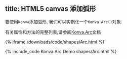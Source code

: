 title: HTML5 canvas 添加弧形
---

要使用`Konva`添加弧形, 我们可以实例化一个`Konva.Arc()`对象.

有关属性和方法的完整列表,请参阅[Konva.Arc](https://konvajs.github.io/api/Konva.Arc.html)文档

{% iframe /downloads/code/shapes/Arc.html %}

{% include_code Konva Arc Demo shapes/Arc.html %}
